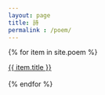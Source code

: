 ```yaml
---
layout: page
title: 詩
permalink : /poem/
---
```


<div id="archives">
<div class="archive-group">
<div id="#poem"></div>
<p></p>  

{% for item in site.poem %}
      <article class="archive-item">
      <a href="{{ item.url }}">{{ item.title }}</a>
      </article>      
{% endfor %}

</div>

</div>
